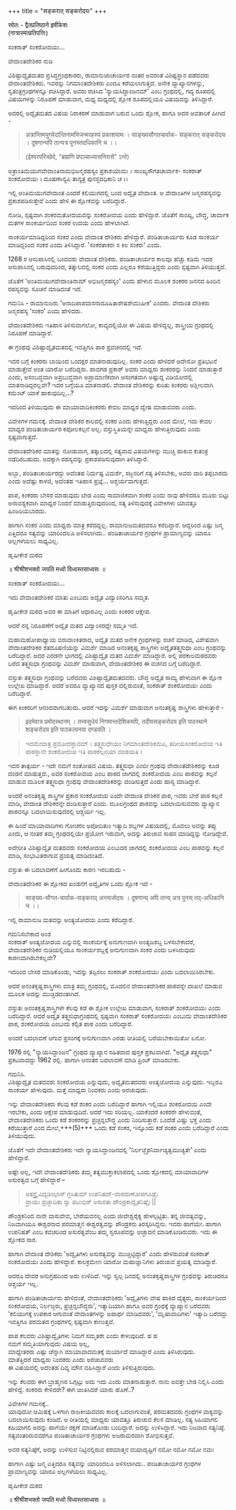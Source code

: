 +++
title = "सङ्करात् सङ्करोदयः"
+++

स्रोतः - द्वैतप्रतिष्ठाने हृषीकेशः  
(नात्रास्मत्प्रतिपत्तिः)

ಸಂಕರಾತ್ ಸಂಕರೋದಯಃ...

ವೇದಾಂತದೇಶಿಕರ ನುಡಿ

ವಿಶಿಷ್ಟಾದ್ವೈತಮತದ ಪ್ರಸಿದ್ಧಗ್ರಂಥಕಾರರು, ರಾಮಾನುಜಾಚಾರ್ಯರ ನಂತರ ಅವರಂತೆ ವಿಶಿಷ್ಟಸ್ಥಾನ ಪಡೆದವರು ವೇದಾಂತದೇಶಿಕರು. ಇವರನ್ನು ನಿಗಮಾಂತದೇಶಿಕರು ಎಂದೂ ಕರೆಯಲಾಗುತ್ತದೆ. ಅನೇಕ ವ್ಯಾಖ್ಯಾನಗಳನ್ನು, ಸ್ವತಂತ್ರಗ್ರಂಥಗಳನ್ನೂ ರಚಿಸಿದ್ದಾರೆ. ಅವರು ರಚಿಸಿದ 'ನ್ಯಾಯಸಿದ್ಧಾಂಜನಮ್' ಎಂಬ ಗ್ರಂಥದಲ್ಲಿ, ಗದ್ಯ ರೂಪದಲ್ಲಿ ವಿಷಯಗಳನ್ನು ನಿರೂಪಣೆ ಮಾಡುವಾಗ, ಮಧ್ಯ ಮಧ್ಯದಲ್ಲಿ ಶ್ಲೋಕ ರೂಪದಲ್ಲಿಯೂ ವಿಷಯವನ್ನು ತಿಳಿಸಿದ್ದಾರೆ.

ಅದರಲ್ಲಿ ಅದ್ವೈತಮತದ ವಿಷಯ ನಿರಾಕರಣೆ ಮಾಡುವಾಗ ಬರುವ ಒಂದು ಶ್ಲೋಕ, ಹಾಗೂ ಅದರ ಅವತಾರಿಕೆ ಹೀಗಿದೆ -

> अत्रान्तिमयुगवेदान्तिनामभिजन्मरहस्यं प्रकाशयामः ।
साङ्ख्यसौगतचार्वाक-
सङ्करात् सङ्करोदयः ।
दूषणान्यपि तान्यत्र
पुनस्तदधिकानि च ।।
>
> (ईश्वरपरिच्छेदे, "ब्रह्मणि प्रपञ्चाध्यासनिरासे" ऽन्ते)

ಅತ್ರಾಂತಿಮಯುಗವೇದಾಂತಿನಾಮಭಿಜನ್ಮರಹಸ್ಯಂ ಪ್ರಕಾಶಯಾಮಃ ।
ಸಾಂಖ್ಯಸೌಗತಚಾರ್ವಾಕ-
ಸಂಕರಾತ್ ಸಂಕರೋದಯಃ ।
ದೂಷಣಾನ್ಯಪಿ ತಾನ್ಯತ್ರ
ಪುನಸ್ತದಧಿಕಾನಿ ಚ ।।



ಇಲ್ಲಿ ಅಂತಿಮಯುಗವೇದಾಂತ ಎಂದರೆ ಕಲಿಯುಗದಲ್ಲಿ ಬಂದ ಅದ್ವೈತ ವೇದಾಂತ. ಆ ವೇದಾಂತಿಗಳ ಜನ್ಮರಹಸ್ಯವನ್ನು ಪ್ರಕಾಶಪಡಿಸುತ್ತೇವೆ ಎಂದು ಹೇಳಿ ಈ ಶ್ಲೋಕವನ್ನು ಬರೆದಿದ್ದಾರೆ.

ನೋಡಿ, ಸ್ಪಷ್ಟವಾಗಿ ಶಂಕರಮತೋದಯವನ್ನು ಸಂಕರೋದಯ ಎಂದು ಹೇಳಿದ್ದಾರೆ. ಜೊತೆಗೆ ಸಾಂಖ್ಯ, ಬೌದ್ಧ, ಚಾರ್ವಾಕ ಮತಗಳ ಸಾಂಕರ್ಯದಿಂದ ಸಂಕರ ಉದಯ ಎಂದು ಹೇಳಲಾಗಿದೆ.

ಸಾಂಕರ್ಯಮಾಡಿದ್ದರಿಂದ ಸಂಕರ ಎಂದು ವೇದಾಂತ ದೇಶಿಕರು ಹೇಳಿದ್ದಾರೆ.
ಪಂಡಿತಾಚಾರ್ಯರು ಕೂಡ ಸಾಂಕರ್ಯ ಮಾಡಿದ್ದರಿಂದ ಸಂಕರ ಎಂದು ತಿಳಿಸಿದ್ದಾರೆ. 'ಸಂಕರತಾಕರಃ ಸ ಕಿಲ ಸಂಕರಃ' ಎಂದು.

1268 ರ ಆಸುಪಾಸಿನಲ್ಲಿ ಬಂದವರು ವೇದಾಂತ ದೇಶಿಕರು. ಪಂಡಿತಾಚಾರ್ಯರ ಕಾಲವೂ ಹೆಚ್ಚು ಕಡಿಮೆ ಇದರ ಆಸುಪಾಸಿನಲ್ಲಿ ಬರುವುದರಿಂದ, ತತ್ಕಾಲದಲ್ಲಿ ಸಂಕರ ಎಂದು ಎಲ್ಲರೂ ಕರೆಯುತ್ತಿದ್ದರು ಎಂದು ಸ್ಪಷ್ಟವಾಗಿ ತಿಳಿಯುತ್ತದೆ.

ಜೊತೆಗೆ 'ಅಂತಿಮಯುಗವೇದಾಂತಿನಾಮ್ ಅಭಿಜನ್ಮರಹಸ್ಯಂ' ಎಂದು ಹೇಳುವ ಮೂಲಕ ಶಂಕರರ ಜನನದ ಹಿಂದಿನ ರಹಸ್ಯವನ್ನು ಸೂಚನೆ ಮಾಡಿದಂತೆ ಇದೆ.

ಗಮನಿಸಿ - ರಾಮಾನುಜರು 'ಅನಾದಿಪಾಪವಾಸನಾದೂಷಿತಾಶೇಷಶೇಮುಷೀಕ' ಎಂದರು. ವೇದಾಂತ ದೇಶಿಕರು ಜನ್ಮರಹಸ್ಯ 'ಸಂಕರ' ಎಂದು ಹೇಳಿದರು.

ವೇದಾಂತದೇಶಿಕರು ಇತಿಹಾಸ ತಿಳಿಸುವಾಗಲೋ, ಕಾವ್ಯದಲ್ಲಿಯೋ ಈ ವಿಷಯ ಹೇಳಿದ್ದಲ್ಲ, ಶಾಸ್ತ್ರೀಯ ಗ್ರಂಥದಲ್ಲಿ ನಿರೂಪಣೆ ಮಾಡಿದ್ದಾರೆ.

ಈ ಗ್ರಂಥವು ವಿಶಿಷ್ಟಾದ್ವೈತಮತದಲ್ಲಿ ಇವತ್ತಿಗೂ ಪಾಠ ಪ್ರವಚನದಲ್ಲಿ ಇದೆ.

ಇದರ ಬಗ್ಗೆ ಕಿಂಕರರು ಬಾಯಿಂದ ಒಂದಕ್ಷರ ಮಾತನಾಡುವುದಿಲ್ಲ. ಸಂಕರ ಎಂದು ಹೇಳಿದರೆ ಅದೇನೋ ಪ್ರತಿಭಟನೆ ಮಾಡುತ್ತೇವೆ ಅಂತ ಯಾರೋ ಬರೆದಿದ್ದರು. ಪಾವಗಡ ಪ್ರಕಾಶ್ ಅವರು ಮಾಧ್ವರು ಶಂಕರರನ್ನು ನಿಂದನೆ ಮಾಡುತ್ತಾರೆ ಎಂದು, ಅಸಂಬದ್ಧವಾಗಿ ಅಪ್ರಬುದ್ಧವಾಗಿ ಅಪ್ರಾಮಾಣಿಕವಾಗಿ ಅಸಂಗತವಾಗಿ ಅಷ್ಟುದ್ದ ವಿಡಿಯೋದಲ್ಲಿ ಮಾತನಾಡಿದ್ದರಲ್ಲವೇ? ಇದರ ಬಗ್ಗೆಯೂ ಮಾತನಾಡಲಿ. ವೇದಾಂತ ದೇಶಿಕರನ್ನು ಕುರಿತು ಕಿಂಕರರು ಅಶ್ಲೀಲವಾಗಿ ಕಮೆಂಟ್ ಯಾಕೆ ಹಾಕುವುದಿಲ್ಲ...?

ಇದರಿಂದ ತಿಳಿಯುವುದು ಈ ಮಾಯಾವಾದಿಕಿಂಕರರು ಕೇವಲ ಮಾಧ್ವರ ದ್ವೇಷ ಮಾಡುವವರು ಎಂದು.

ವಿವೇಕಿಗಳ ಗಮನಕ್ಕೆ.
ವೇದಾಂತ ದೇಶಿಕರ ಕಾಲದಲ್ಲಿ ಸಂಕರ ಎಂದು ಹೇಳುತ್ತಿದ್ದರು ಎಂದ ಮೇಲೆ, ಇದು ಕೇವಲ ಮಾಧ್ವರ ಪಂಡಿತಾಚಾರ್ಯರ ಕಪೋಲಕಲ್ಪನೆ ಅಲ್ಲ. ವಸ್ತುಸ್ಥಿತಿಯನ್ನೇ ಮಾಧ್ವರು ಹೇಳುತ್ತಿರುವುದು ಎಂದು ಸ್ಪಷ್ಟವಾಗುತ್ತದೆ.

ವೇದಾಂತದೇಶಿಕರ ಮಾತನ್ನು ನೋಡುವಾಗ, ತತ್ಕಾಲದಲ್ಲಿ ಸತ್ಯವಾದ ವಿಷಯಗಳನ್ನು ಮುಚ್ಚಿ ಹಾಕುವ ಕುತಂತ್ರ ನಡೆದಿರಬಹುದು. ಅದಕ್ಕಾಗಿ ರಹಸ್ಯವನ್ನು ಪ್ರಕಾಶಪಡಿಸುವುದಾಗಿ ತಿಳಿಸಿದ್ದಾರೆ.

ಅಬ್ಬಾ, ಪಂಡಿತಾಚಾರ್ಯರದ್ದು ಅದೆಂತಹ ನಿರ್ದುಷ್ಟ ವಿಮರ್ಶೆ, ಸಜ್ಜನರಿಗೆ ಸತ್ಯ ತಿಳಿಸಬೇಕು, ಅವರು ದಾರಿ ತಪ್ಪಬಾರದು ಎಂದು ಅದೆಷ್ಟು ಕಾಳಜಿ, ಅದೆಂತಹ ಇತಿಹಾಸ ಪ್ರಜ್ಞೆ... ಆಶ್ಚರ್ಯವಾಗುತ್ತದೆ.

ಪಾಪ, ಕಿಂಕರರು ಬೇಸರ ಮಾಡುವುದು ಬೇಡ ಎಂದು ಸಾಮಾಜಿಕವಾಗಿ ಶಂಕರ ಎಂದು ನಾವು ಹೇಳಿದರೂ ಮೂರು ಬಿಟ್ಟು ಅನಾವಶ್ಯಕವಾಗಿ ಮಾಧ್ವರ ನಿಂದನೆ ಮಾಡುತ್ತಿರುವುದರಿಂದ, ಸತ್ಯ ತಿಳಿಸುವುದಕ್ಕೆ ವಿವೇಕಿಗಳು ಯಾವತ್ತೂ ಹಿಂಜರಿಯಬಾರದು.

ಹಾಗಾಗಿ ಸಂಕರ ಎಂದು ಮಾಧ್ವರು ಮಾತ್ರ ಕರೆದದ್ದಲ್ಲ. ರಾಮಾನುಜಮತದವರೂ ಕರೆದಿದ್ದಾರೆ.
ಆದ್ದರಿಂದ ಎಷ್ಟು ಜನ್ಮ ಎತ್ತಿದರೂ ಸತ್ಯವನ್ನು ಯಾರಿಂದಲೂ ಅಳಿಸಲಾಗಿದು..
ಪಂಡಿತಾಚಾರ್ಯರ ಗ್ರಂಥಗಳ ಪ್ರಾಮಾಣ್ಯವನ್ನು ಯಾರೂ ಅಲ್ಲಗಳೆಯಲು ಸಾಧ್ಯವಿಲ್ಲ.

ಹೃಷೀಕೇಶ ಮಠದ

॥ श्रीश्रीशभक्तो जयति मध्वो विध्वस्तसाध्वसः ॥


ಸಂಕರಾತ್ ಸಂಕರೋದಯಃ...

ಇದು ವೇದಾಂತದೇಶಿಕರ ಮಾತು ಎಂಬುದು ಅದ್ವೈತ ವಿದ್ವಾಂಸರಿಗೂ ಸಮ್ಮತ.

ಹೃಷೀಕೇಶ ಮಠದ ಅವರ ಈ ಮಾತಿಗೆ ಆಧಾರವಿಲ್ಲ ಎಂದು ಕಿಂಕರರ ಆಕ್ಷೇಪ.

ಆದರೆ ನನ್ನ ನಿರೂಪಣೆಗೆ ಅದ್ವೈತ ಮತದ ವಿದ್ವಾಂಸರದ್ದೇ ಸಮ್ಮತಿ ಇದೆ.

ಮಹಾಮಹೋಪಾಧ್ಯಾಯ ಬಿರುದಾಂಕಿತರಾದ, ಅದ್ವೈತ ಮತದ ಅನೇಕ ಗ್ರಂಥಗಳನ್ನು ರಚನೆ ಮಾಡಿದ, ವಿಶೇಷವಾಗಿ ವೇದಾಂತದೇಶಿಕರ ಶತದೂಷಣಿಯನ್ನು ವಿಮರ್ಶೆ ಮಾಡಿದ ಅನಂತಕೃಷ್ಣ ಶಾಸ್ತ್ರಿಗಳು ಅದ್ವೈತತತ್ತ್ವಸುಧಾ ಎಂಬ ಗ್ರಂಥವನ್ನು ಬರೆದಿದ್ದಾರೆ. ಅದರ ಎರಡನೇ ಭಾಗದಲ್ಲಿ ವಿಶಿಷ್ಟಾದ್ವೈತ ಮತದ ವಿಮರ್ಶೆ ಮಾಡಿದ್ದಾರೆ. ಅಲ್ಲಿ ಪರಕಾಲಮಠದವರು ಬರೆದ ತತ್ತ್ವಸುಧಾ ಗ್ರಂಥವನ್ನು ವಿಮರ್ಶೆ ಮಾಡುವಾಗ, ವೇದಾಂತದೇಶಿಕರ ಈ ವಚನದ ಬಗ್ಗೆ ಬರೆದಿದ್ದಾರೆ.

ವಸ್ತುತಃ ತತ್ತ್ವಸುಧಾ ಗ್ರಂಥವನ್ನು ಬರೆದವರು  ವಿಶಿಷ್ಟಾದ್ವೈತಮತದವರು. ಬೌದ್ಧ ಅದ್ವೈತ ಸಾಮ್ಯ ಹೇಳುವಾಗ ಈ ಶ್ಲೋಕ ಉಲ್ಲೇಖ ಮಾಡಿದ್ದಾರೆ. ಆದರೆ ಅವರೂ ವ್ಯಾಖ್ಯಾನದ ಪುಸ್ತಕ ದಲ್ಲಿರುವಂತೆ, ಸಂಕರಾತ್ ಶಂಕರೋದಯಃ ಎಂದು ಬರೆದಿದ್ದಾರೆ.

ಈಗ ಕಿಂಕರರಿಗೆ ಆನಂದವಾಗಬಹುದು.
ಆದರೆ ಇದನ್ನು ವಿಮರ್ಶೆ ಮಾಡುವಾಗ ಅನಂತಕೃಷ್ಣ ಶಾಸ್ತ್ರಿಗಳು ಹೇಳುತ್ತಾರೆ -

> इदमेवात्र प्रमोदस्थानम् । तत्त्वसुधेयं निगमान्तदेशिकमपि, तदीयसङ्करोदय इति पाठस्थाने शङ्करोदय इति पाठकल्पनया दण्डयति ।

> ಇದಮೇವಾತ್ರ ಪ್ರಮೋದಸ್ಥಾನಮ್ । ತತ್ತ್ವಸುಧೇಯಂ ನಿಗಮಾಂತದೇಶಿಕಮಪಿ, ತದೀಯಸಂಕರೋದಯ ಇತಿ ಪಾಠಸ್ಥಾನೇ ಶಂಕರೋದಯ ಇತಿ ಪಾಠಕಲ್ಪನಯಾ ದಂಡಯತಿ ।

ಇದರ ತಾತ್ಪರ್ಯ -
ಇದೇ ನಮಗೆ ಸಂತೋಷದ ವಿಷಯ. ತತ್ತ್ವಸುಧಾ ಎಂಬೀ ಗ್ರಂಥವು ವೇದಾಂತದೇಶಿಕರನ್ನು ಕೂಡ ದಂಡನೆ ಮಾಡುತ್ತದೆ., ಅವರ ಸಂಕರೋದಯ ಎಂಬ ಪಾಠದ ಜಾಗದಲ್ಲಿ ಶಂಕರೋದಯ ಎಂಬ ಪಾಠವನ್ನು ಕಲ್ಪನೆ ಮಾಡುವ ಮೂಲಕ ತತ್ತ್ವಸುಧಾ ಗ್ರಂಥವು ವೇದಾಂತದೇಶಿಕರನ್ನು ದಂಡಿಸುತ್ತದೆ ಎಂದು ಹಾಸ್ಯ ಮಾಡಿದ್ದಾರೆ.

ಅಂದರೆ ಅನಂತಕೃಷ್ಣ ಶಾಸ್ತ್ರಿಗಳ ಪ್ರಕಾರ ಸಂಕರೋದಯ ಎಂದೇ ವೇದಾಂತ ದೇಶಿಕರ ಪಾಠ, ಇವರು ಬೇರೆ ಪಾಠ ಕಲ್ಪನೆ ಮಾಡಿ, ವೇದಾಂತ ದೇಶಿಕರನ್ನೇ ದಂಡಿಸುತ್ತಾರೆ ಎಂದು.
ಮೂಲಗ್ರಂಥದ ಪಾಠವನ್ನು ಬದಲಾಯಿಸುವವರು ವ್ಯಾಖ್ಯಾನ ಪಾಠವನ್ನೂ ಬದಲಾಯಿಸುವುದರಲ್ಲಿ ಆಶ್ಚರ್ಯ ಇಲ್ಲ.

ಈ ಹಿಂದೆ ಮಾಯಾವಾದಿಗಳು ಗೋಚರಂ ಅಪೋದಿತುಂ ಇತ್ಯಾದಿ ಶಬ್ದಗಳ ವಿಷಯದಲ್ಲಿ, ಮೊದಲು ಅವನ್ನು ತಪ್ಪು ಎಂದು, ಆ ನಂತರ ತಮ್ಮ ಗ್ರಂಥದಲ್ಲಿಯೇ ಪ್ರಯೋಗ ಇರುವಾಗ, ಅದನ್ನು ತಿರುಚುವ ಸಾಹಸ ಮಾಡಿದ್ದನ್ನು ನೋಡಿದ್ದೇವೆ.

ಅದೇರೀತಿ ವಿಶಿಷ್ಟಾದ್ವೈತ ಮತದವರು ಸಂಕರೋದಯ ಎಂಬುದರ ಜಾಗದಲ್ಲಿ ಶಂಕರೋದಯ ಎಂಬ ಪಾಠವನ್ನು ಕಲ್ಪನೆ ಮಾಡಿ, ಸಂಭಾವಿತರಾಗುವ ಪ್ರಯತ್ನ ಮಾಡಿದಂತಿದೆ.

ವಸ್ತುತಃ ಈ ಬದಲಾವಣೆಗೆ ಹೀಗೊಂದು ಕಾರಣ ಇರಬಹುದು -

ವೇದಾಂತದೇಶಿಕರ ಈ ಶ್ಲೋಕದ ಖಂಡನೆಗೆ ಅದ್ವೈತಿಗಳ ಒಂದು ಶ್ಲೋಕ ಇದೆ -

> साङ्ख्य-सौगत-चार्वाक-सङ्कराद् अन्त्यजोदयः ।
दूषणान्य् अपि तान्य् अत्र पुनस् तद्-अधिकानि च ।।

ಇಲ್ಲಿ ರಾಮಾನುಜ ಮತವನ್ನು ಅಂತ್ಯಜೋದಯ ಎಂದು ಕರೆದಿದ್ದಾರೆ.

ಗಮನಿಸಬೇಕಾದ ಅಂಶ  
ಸಂಕರಾತ್ ಅಂತ್ಯಜೋದಯ ಎನ್ನುವಲ್ಲಿ ಸಾಂಕರ್ಯಕ್ಕೆ ಅನುಗುಣವಾಗಿ ಅಂತ್ಯಜಶಬ್ದ ಬಳಸಬೇಕಾದರೆ,  
ವೇದಾಂತದೇಶಿಕರ ನುಡಿಯಲ್ಲಿಯೂ ಸಾಂಕರ್ಯಶಬ್ದಕ್ಕೆ ಅನುಗುಣವಾಗಿ ಸಂಕರ ಎಂದು ಬಳಸಿರುವುದು ಕಾರಣವಾಗಿರಬೇಕಲ್ಲವೇ?

ಇದರಿಂದ ಬೇಸರ ಮಾಡಿಕೊಂಡು, ಇದನ್ನು ತಪ್ಪಿಸಲು ಸಂಕರಾತ್ ಶಂಕರೋದಯಃ ಎಂದು ಬದಲಾಯಿಸಿರಬೇಕು.

ಆದರೆ ಅನಂತಕೃಷ್ಣಶಾಸ್ತ್ರಿಗಳು ಮಾತ್ರ ತಮ್ಮ ಗ್ರಂಥದಲ್ಲಿ, ಮೊದಲಿನ ವೇದಾಂತದೇಶಿಕರ ಪಾಠವನ್ನೇ ದಾಖಲೆ ಮಾಡುವ ಮೂಲಕ ಅದನ್ನು ಮುಚ್ಚಿಡದಂತಾಗಿದೆ.

ವಸ್ತುತಃ ಅನಂತಕೃಷ್ಣಶಾಸ್ತ್ರಿಗಳೇ ಕೆಲವು ಕಡೆ ಈ ಶ್ಲೋಕ ಉಲ್ಲೇಖ ಮಾಡುವಾಗ, ಸಂಕರಾತ್ ಶಂಕರೋದಯಃ ಎಂದು ಬರೆದಿದ್ದಾರೆ. ಆದರೆ ಅದ್ವೈತ ತತ್ತ್ವಸುಧಾಗ್ರಂಥದಲ್ಲಿ ಸ್ಪಷ್ಟವಾಗಿ ಸಂಕರಾತ್ ಸಂಕರೋದಯಃ ಎಂಬುದು ವೇದಾಂತದೇಶಿಕರ ಪಾಠ, ಶಂಕರೋದಯ ಎಂಬುದು ಕಲ್ಪಿತ ಪಾಠ ಎಂದು ಬರೆದಿದ್ದಾರೆ.

ಅಂದರೆ ಬದಲಾವಣೆ ಆಗುವ ಪ್ರಸಂಗಕ್ಕೆ ಅನುಗುಣವಾಗಿ ಎರಡು ರೀತಿಯಲ್ಲಿ ಬರೆಯಬೇಕಾಯಿತೋ ಏನೋ.

1976 ರಲ್ಲಿ "ನ್ಯಾಯಸಿದ್ಧಾಂಜನ" ಗ್ರಂಥದ ವ್ಯಾಖ್ಯಾನ ಸಹಿತವಾದ ಪುಸ್ತಕ ಪ್ರಕಟವಾಗಿದೆ. "ಅದ್ವೈತ ತತ್ತ್ವಸುಧಾ" ಪ್ರಕಟವಾದದ್ದು 1962 ರಲ್ಲಿ.
ಹಾಗಾಗಿ ಆನಂತರ ಬದಲಾವಣೆ ಮಾಡಿ ಪ್ರಿಂಟ್ ಮಾಡಿರಬೇಕು.

ಗಮನಿಸಿ.  
ವಿಶಿಷ್ಟಾದ್ವೈತ ಮತದವರು ಸಂಕರೋದಯ ಎನ್ನುವುದು, ಅದ್ವೈತಮತದವರು ಅಂತ್ಯಜೋದಯ ಎನ್ನುವುದು. ಇಬ್ಬರೂ ಸಾಂಕರ್ಯ ಹೇಳುವುದು.
ಮತ್ತೆ ಮಾಧ್ವರು ನಿಂದಕರು ಎಂದು ಅರಚುವುದು.

ಇನ್ನು ವೇದಾಂತದೇಶಿಕರು ಕೆಲವು ಕಡೆ ಶಂಕರ ಎಂದು ಬರೆದಿದ್ದಾರೆ ಹಾಗಾಗಿ ಇಲ್ಲಿಯೂ ಶಂಕರೋದಯ ಎಂದೇ ಇರಬೇಕು, ಎಂದು ಆಕ್ಷೇಪ ಮಾಡುವುದಿದೆ. ಆದರೆ ಇದು ಸರಿಯಲ್ಲ. ಯಾಕೆಂದರೆ ಕಿಂಕರರೇ ಹೇಳುವಂತೆ, ವೇದಾಂತದೇಶಿಕರು ಒಂದು ಕಡೆ ಶಂಕರರನ್ನು ಪ್ರಚ್ಛನ್ನಬೌದ್ಧ ಎಂದು ನಿಂದಿಸುತ್ತಾರೆ. ಒಂದೆಡೆ ವಿಷ್ಣು ಭಕ್ತ ಎಂದು ಕರೆಯುತ್ತಾರೆ ಎಂದ ಮೇಲೆ,+++(5)+++ ಒಂದು ಕಡೆ ಸಂಕರ, ಇನ್ನೊಂದು ಕಡೆ ಶಂಕರ ಎಂದು ಬರೆದಿದ್ದಾರೆ ಎಂದು ತಿಳಿಯುವುದು.

ಜೊತೆಗೆ ಇದೇ ವೇದಾಂತದೇಶಿಕರು ಇದೇ ನ್ಯಾಯಸಿದ್ಧಾಂಜನದಲ್ಲಿ 'ನಿರ್ಲಜ್ಜೈರನಿರ್ವಾಚ್ಯತ್ವಮುಚ್ಯತೇ' ಎಂದು ಹೇಳಿದ್ದಾರೆ.

ಅಷ್ಟೇ ಅಲ್ಲ, ಇದೇ ವೇದಾಂತದೇಶಿಕರು ತಮ್ಮ ತತ್ವಮುಕ್ತಾಕಲಾಪದಲ್ಲಿ ಒಂದು ಶ್ಲೋಕದಲ್ಲಿ ಮಾಯಾವಾದಿಗಳ ಅಸುರತ್ವದ ಬಗ್ಗೆ ಹೇಳಿದ್ದಾರೆ –

> ಆತಸ್ತ್ರೈವಿದ್ಯಡಿಂಭಾನ್ ಗ್ರಸಿತುಮ್ ಉಪನಿಷದ್-ವಾರವಾಣೋಪಗೂಢೈಃ  
ಪ್ರಾಯಃ ಪ್ರಚ್ಛಾದಿತಾ ಸ್ವಾ ಪಟುಭಿರ್ ಅಸುರತಾ ಪೌಂಡ್ರಕಾದ್ವೈತನಿಷ್ಠೈಃ ||

ಪೌಂಡ್ರಕನಿಂದ ನಾನೇ ವಾಸುದೇವ, ಬೇರೆಯವನಲ್ಲ ಎಂದು ಜೀವೇಶ್ವರೈಕ್ಯ ಹೇಳಲ್ಪಟ್ಟಿತು. ತನ್ನ ಜೀವತ್ವವನ್ನು, ನಿಜವಾಗಿಯೂ ಈಶ್ವರನಾದ ಪರಮಾತ್ಮನ ಈಶ್ವರತ್ವವನ್ನು ಪೌಂಡ್ರಕನು ತಿರಸ್ಕರಿಸಿದ್ದನು. ಇವರು ಹಾಗೆಯೇ. ಹಾಗಾಗಿ ಉಪನಿಷತ್ ಎಂಬ ಕವಚದಿಂದ ಅಸುರತ್ವವೆಂಬ ತಮ್ಮ ಸ್ವರೂಪವನ್ನು ಆಚ್ಛಾದನೆ ಮಾಡಿಕೊಂಡಿರುವರು.
ಇದು ಈ ಶ್ಲೋಕದ ಸಾರ.

ಹಾಗಾಗಿ ವೇದಾಂತ ದೇಶಿಕರು 'ಅದ್ವೈತಿಗಳು ಅಸುರತ್ವವನ್ನು ಮುಚ್ಚಿಟ್ಟಿದ್ದಾರೆ' ಎಂದು ಹೇಳಿರುವಂತೆ ಸಂಕರಾತ್ ಸಂಕರೋದಯಃ ಎಂದು ಹೇಳಿದ್ದಾರೆ. ಕಾಲಕ್ರಮೇಣ ಯಾರೋ ಮಹಾಜ್ಞಾನಿಗಳು ತಿರುಚುವ ಪ್ರಯತ್ನ ಮಾಡಿದ್ದಾರೆ.

ಆದರೂ ದೇವರ ಅನುಗ್ರಹದಿಂದ ಅದು ಉಳಿದಿದೆ.
ಇನ್ನು ಸ್ವಲ್ಪ ದಿನದಲ್ಲಿ ಅನಂತಕೃಷ್ಣಶಾಸ್ತ್ರಿಗಳ ಗ್ರಂಥವನ್ನು ತಿರುಚಿದರೂ ಆಶ್ಚರ್ಯ ಇಲ್ಲ.

ಹಾಗಾಗಿ ಪಂಡಿತಾಚಾರ್ಯರು ಹೇಳಿದಂತೆ, ವೇದಾಂತದೇಶಿಕರು 'ಅದ್ವೈತಿಗಳು ವೇಷ ಹಾಕಿದ ದೈತ್ಯರು, ಸಾಂಕರ್ಯದಿಂದ ಸಂಕರೋದಯ, ನಿರ್ಲಜ್ಜರು, ಪ್ರಚ್ಛನ್ನಬೌದ್ಧರು', ಇತ್ಯಾದಿಯಾಗಿ ಹಾಗೂ ಅವರ ಗ್ರಂಥಕ್ಕೆ ವ್ಯಾಖ್ಯಾನ ಬರೆದವರು 'ಕಲಿಯುಗಕ್ಕೆ ಉಪಕಾರ ಆಗುವಂತೆ ವೇದಾಂತಗಳನ್ನು ಅಪಾರ್ಥ ಮಾಡಿದವರು', 'ಮೃಷಾವಾದಿಗಳು' ಇತ್ಯಾದಿ ಬರೆದದ್ದು ಇವತ್ತಿಗೂ ಪರಮತದ ಗ್ರಂಥಗಳಲ್ಲಿ ಸ್ಪಷ್ಟವಾಗಿ ಕಾಣುತ್ತವೆ.

ಪಾಪ ಕೆಲವರು ವಿಶಿಷ್ಟಾದ್ವೈತಿಗಳು ನಿಮಗೆ ಸಮ್ಮತರೇ ಎಂದು ಕೇಳುವುದಿದೆ. ಹ ಹ  
ನಮಗೆ ಸಮ್ಮತಿಯಾಗುವುದು ವಿಷಯ ಅಲ್ಲ,  
ಮಾಧ್ವೇತರರು ಎಷ್ಟು ಚೆನ್ನಾಗಿ ಮಾಯಾವಾದಮತಕ್ಕೆ ಮರ್ಯಾದೆ ಮಾಡಿದ್ದಾರೆ ಎಂದು ತಿಳಿಸಿರುವುದು.  
ಮಾತೆತ್ತಿದರೆ ಮಾಧ್ವರು ನಿಂದಕರು ಎಂದು ಅರಚುವವರು  
ಈ ವಿಷಯದಲ್ಲಿ ಅದೆಂತಹ ದಿವ್ಯ ಮೌನ ವಹಿಸಿದ್ದಾರೆ ಎಂದು ತಿಳಿಸುತ್ತಿರುವುದು.

ಇನ್ನು ಕೆಲವರು ಈಗ ಬ್ರಾಹ್ಮಣರ ಒಗ್ಗಟ್ಟು ಅದು ಇದು ಎಂದು ಮಾತನಾಡುತ್ತಾರೆ. ನಾನು ಅವತ್ತೇ ಬೇಡ ನಿಲ್ಲಿಸಿ ಎಂದು ಹೇಳಿದ್ದೆ. ಕಿಂಕರರು ಕೇಳಿದರೇ?
ಈಗ ಚಿಂತಿಸಿದರೆ ಯಾರು ಹೊಣೆ..?

ವಿವೇಕಿಗಳ ಗಮನಕ್ಕೆ..  
ಯಾವುದೋ ಆಮಿಷಕ್ಕೆ ಒಳಗಾಗಿ ರಾಜಕೀಯದವರು ಕಾಲಕ್ಕೆ ಬದಲಾಗುವಂತೆ, ಪರಮತದವರು ಗ್ರಂಥಗಳ ವಾಕ್ಯವನ್ನು ಬದಲಾಯಿಸುವುದು ಕಂಡಿದೆ. ಆ ರೀತಿಯಲ್ಲಿ ಮಾಧ್ವರು ಯಾವತ್ತೂ ತಿರುಚುವ ಕೆಲಸ ಮಾಡಿಲ್ಲ. ಸತ್ಯ ಸಿಹಿಯಾಗಲಿ ಕಹಿಯಾಗಲಿ ಅದನ್ನು ಹಾಗೆಯೇ ರಕ್ಷಣೆ ಮಾಡಿಕೊಂಡು ಬಂದಿದ್ದಾರೆ. ಅದನ್ನು ಉಳಿಸಿದ್ದಾರೆ. ಇದು ನಿಜವಾದ ಸತ್ಯನಿಷ್ಠೆ. ಸತ್ಯವಂತರಿರುವವರೆಗೂ ಪಂಡಿತಾಚಾರ್ಯರ ಗ್ರಂಥಗಳು ಅಜರಾಮರವಾಗಿ ಶೋಭಿಸುತ್ತವೆ.

ಅವರ ಸತ್ಯನಿಷ್ಠೆಗೆ, ಅದನ್ನು ಉಳಿಸುವ ನಿಟ್ಟಿನಲ್ಲಿರುವ ಪರಮಾತ್ಮನ ದಯಾದೃಷ್ಟಿಗೆ ನಮೋ ನಮೋ ನಮೋ ನಮಃ

ಹಾಗಾಗಿ ಎಷ್ಟು ಜನ್ಮ ಎತ್ತಿದರೂ ಸತ್ಯವನ್ನು ಯಾರಿಂದಲೂ ಅಳಿಸಲಾಗಿದು..
ಪಂಡಿತಾಚಾರ್ಯರ ಗ್ರಂಥಗಳ ಪ್ರಾಮಾಣ್ಯವನ್ನು ಯಾರೂ ಅಲ್ಲಗಳೆಯಲು ಸಾಧ್ಯವಿಲ್ಲ.

ಹೃಷೀಕೇಶ ಮಠದ

॥ श्रीश्रीशभक्तो जयति मध्वो विध्वस्तसाध्वसः ॥